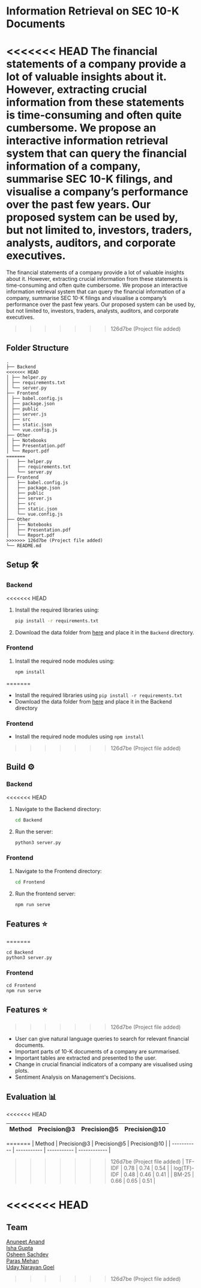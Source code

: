 # Information Retrieval on SEC 10-K Documents

<<<<<<< HEAD
The financial statements of a company provide a lot of valuable insights about it. However, extracting crucial information from these statements is time-consuming and often quite cumbersome. We propose an interactive information retrieval system that can query the financial information of a company, summarise SEC 10-K filings, and visualise a company’s performance over the past few years. Our proposed system can be used by, but not limited to, investors, traders, analysts, auditors, and corporate executives.
=======
The financial statements of a company provide a lot of valuable insights about it. However, extracting crucial information from these statements is time-consuming and often quite cumbersome. We propose an interactive information retrieval system that can query the financial information of a company, summarise SEC 10-K filings and visualise a company’s performance over the past few years. Our proposed system can be used by, but not limited to, investors, traders, analysts, auditors, and corporate executives.
>>>>>>> 126d7be (Project file added)

## Folder Structure
```
.
├── Backend
<<<<<<< HEAD
│ ├── helper.py
│ ├── requirements.txt
│ └── server.py
├── Frontend
│ ├── babel.config.js
│ ├── package.json
│ ├── public
│ ├── server.js
│ ├── src
│ ├── static.json
│ └── vue.config.js
├── Other
│ ├── Notebooks
│ ├── Presentation.pdf
│ └── Report.pdf
=======
│   ├── helper.py
│   ├── requirements.txt
│   └── server.py
├── Frontend
│   ├── babel.config.js
│   ├── package.json
│   ├── public
│   ├── server.js
│   ├── src
│   ├── static.json
│   └── vue.config.js
├── Other
│   ├── Notebooks
│   ├── Presentation.pdf
│   └── Report.pdf
>>>>>>> 126d7be (Project file added)
└── README.md
```
## Setup 🛠️

### Backend
<<<<<<< HEAD
1. Install the required libraries using:
    ```bash
    pip install -r requirements.txt
    ```
2. Download the data folder from [here](#) and place it in the `Backend` directory.

### Frontend
1. Install the required node modules using:
    ```bash
    npm install
    ```
=======
- Install the required libraries using `pip install -r requirements.txt`
- Download the data folder from [here](https://drive.google.com/drive/folders/1bidGP1Les9kusT4RcOqL_jvCKWIad3db?usp=sharing) and place it in the Backend directory

### Frontend
- Install the required node modules using ```npm install```
>>>>>>> 126d7be (Project file added)

## Build ⚙️

### Backend
<<<<<<< HEAD
1. Navigate to the Backend directory:
    ```bash
    cd Backend
    ```
2. Run the server:
    ```bash
    python3 server.py
    ```

### Frontend
1. Navigate to the Frontend directory:
    ```bash
    cd Frontend
    ```
2. Run the frontend server:
    ```bash
    npm run serve
    ```

## Features ⭐
=======
```
cd Backend
python3 server.py
```
### Frontend
```
cd Frontend
npm run serve
```

## Features :star:
>>>>>>> 126d7be (Project file added)
- User can give natural language queries to search for relevant financial documents.
- Important parts of 10-K documents of a company are summarised.
- Important tables are extracted and presented to the user.
- Change in crucial financial indicators of a company are visualised using plots.
- Sentiment Analysis on Management's Decisions.

## Evaluation 📊
<<<<<<< HEAD

| Method      | Precision@3 | Precision@5 | Precision@10 |
|-------------|-------------|-------------|--------------|
=======
| Method      | Precision@3 | Precision@5 | Precision@10 |
| ----------- | ----------- | ----------- | ------------ |
>>>>>>> 126d7be (Project file added)
| TF-IDF      | 0.78        | 0.74        | 0.54         |
| log(TF)-IDF | 0.48        | 0.46        | 0.41         |
| BM-25       | 0.66        | 0.65        | 0.51         |

<<<<<<< HEAD
=======
## Team

[Anuneet Anand](https://github.com/anuneetanand)    
[Isha Gupta](https://github.com/IshaGupta18)  
[Osheen Sachdev](https://github.com/oshhh)  
[Paras Mehan](https://github.com/parasmehan123)   
[Uday Narayan Goel](https://github.com/uday2000)    
>>>>>>> 126d7be (Project file added)
